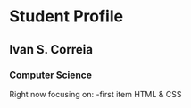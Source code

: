 # Student Profile
## Ivan S. Correia
### Computer Science

Right now focusing on:
-first item HTML & CSS
